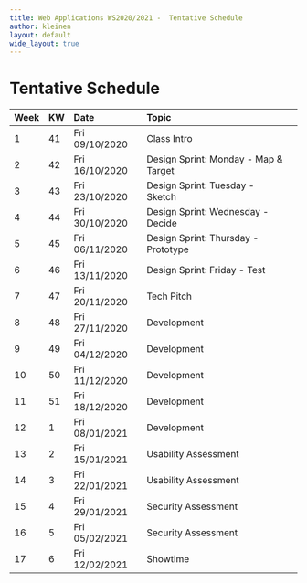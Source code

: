 ```yaml
---
title: Web Applications WS2020/2021 -  Tentative Schedule
author: kleinen
layout: default
wide_layout: true
---
```


# Tentative Schedule

| Week | KW | Date           | Topic                                |  |
|:-----|:---|:---------------|:-------------------------------------|:-|
| 1    | 41 | Fri 09/10/2020 | Class Intro                          |  |
| 2    | 42 | Fri 16/10/2020 | Design Sprint: Monday - Map & Target |  |
| 3    | 43 | Fri 23/10/2020 | Design Sprint: Tuesday - Sketch      |  |
| 4    | 44 | Fri 30/10/2020 | Design Sprint: Wednesday - Decide    |  |
| 5    | 45 | Fri 06/11/2020 | Design Sprint: Thursday - Prototype  |  |
| 6    | 46 | Fri 13/11/2020 | Design Sprint: Friday - Test         |  |
| 7    | 47 | Fri 20/11/2020 | Tech Pitch                           |  |
| 8    | 48 | Fri 27/11/2020 | Development                          |  |
| 9    | 49 | Fri 04/12/2020 | Development                          |  |
| 10   | 50 | Fri 11/12/2020 | Development                          |  |
| 11   | 51 | Fri 18/12/2020 | Development                          |  |
| 12   | 1  | Fri 08/01/2021 | Development                          |  |
| 13   | 2  | Fri 15/01/2021 | Usability Assessment                 |  |
| 14   | 3  | Fri 22/01/2021 | Usability Assessment                 |  |
| 15   | 4  | Fri 29/01/2021 | Security Assessment                  |  |
| 16   | 5  | Fri 05/02/2021 | Security Assessment                  |  |
| 17   | 6  | Fri 12/02/2021 | Showtime                             |  |
